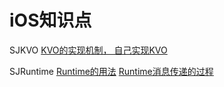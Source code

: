 # iOS知识点
SJKVO [KVO的实现机制， 自己实现KVO](https://tech.glowing.com/cn/implement-kvo/)

SJRuntime [Runtime的用法](https://www.jianshu.com/p/927c8384855a) [Runtime消息传递的过程](https://tech.glowing.com/cn/objective-c-runtime/)
